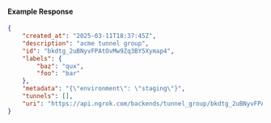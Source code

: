 <!-- Code generated for API Clients. DO NOT EDIT. -->

#### Example Response

```json
{
	"created_at": "2025-03-11T18:37:45Z",
	"description": "acme tunnel group",
	"id": "bkdtg_2uBNyvFPAtOvMw9Zq3BY5Xymap4",
	"labels": {
		"baz": "qux",
		"foo": "bar"
	},
	"metadata": "{\"environment\": \"staging\"}",
	"tunnels": [],
	"uri": "https://api.ngrok.com/backends/tunnel_group/bkdtg_2uBNyvFPAtOvMw9Zq3BY5Xymap4"
}
```

